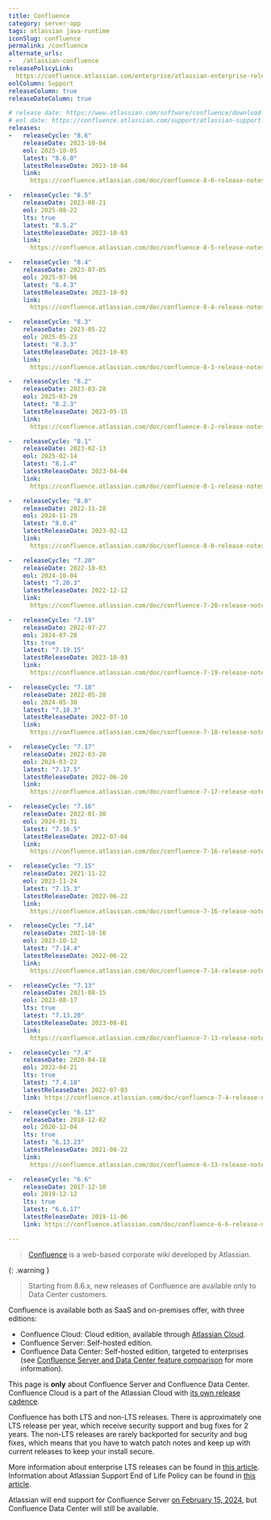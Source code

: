 ```yaml
---
title: Confluence
category: server-app
tags: atlassian java-runtime
iconSlug: confluence
permalink: /confluence
alternate_urls:
-   /atlassian-confluence
releasePolicyLink: 
  https://confluence.atlassian.com/enterprise/atlassian-enterprise-releases-948227420.html#LongTermSupportreleases-Policyanddetails
eolColumn: Support
releaseColumn: true
releaseDateColumn: true

# release date: https://www.atlassian.com/software/confluence/download-archives
# eol date: https://confluence.atlassian.com/support/atlassian-support-end-of-life-policy-201851003.html
releases:
-   releaseCycle: "8.6"
    releaseDate: 2023-10-04
    eol: 2025-10-05
    latest: "8.6.0"
    latestReleaseDate: 2023-10-04
    link: 
      https://confluence.atlassian.com/doc/confluence-8-6-release-notes-1289421595.html

-   releaseCycle: "8.5"
    releaseDate: 2023-08-21
    eol: 2025-08-22
    lts: true
    latest: "8.5.2"
    latestReleaseDate: 2023-10-03
    link: 
      https://confluence.atlassian.com/doc/confluence-8-5-release-notes-1252010185.html

-   releaseCycle: "8.4"
    releaseDate: 2023-07-05
    eol: 2025-07-06
    latest: "8.4.3"
    latestReleaseDate: 2023-10-03
    link: 
      https://confluence.atlassian.com/doc/confluence-8-4-release-notes-1251411547.html

-   releaseCycle: "8.3"
    releaseDate: 2023-05-22
    eol: 2025-05-23
    latest: "8.3.3"
    latestReleaseDate: 2023-10-03
    link: 
      https://confluence.atlassian.com/doc/confluence-8-3-release-notes-1236928237.html

-   releaseCycle: "8.2"
    releaseDate: 2023-03-28
    eol: 2025-03-29
    latest: "8.2.3"
    latestReleaseDate: 2023-05-15
    link: 
      https://confluence.atlassian.com/doc/confluence-8-2-release-notes-1216971744.html

-   releaseCycle: "8.1"
    releaseDate: 2023-02-13
    eol: 2025-02-14
    latest: "8.1.4"
    latestReleaseDate: 2023-04-04
    link: 
      https://confluence.atlassian.com/doc/confluence-8-1-release-notes-1206791873.html

-   releaseCycle: "8.0"
    releaseDate: 2022-11-28
    eol: 2024-11-29
    latest: "8.0.4"
    latestReleaseDate: 2023-02-12
    link: 
      https://confluence.atlassian.com/doc/confluence-8-0-release-notes-1127254402.html

-   releaseCycle: "7.20"
    releaseDate: 2022-10-03
    eol: 2024-10-04
    latest: "7.20.3"
    latestReleaseDate: 2022-12-12
    link: 
      https://confluence.atlassian.com/doc/confluence-7-20-release-notes-1142251039.html

-   releaseCycle: "7.19"
    releaseDate: 2022-07-27
    eol: 2024-07-28
    lts: true
    latest: "7.19.15"
    latestReleaseDate: 2023-10-03
    link: 
      https://confluence.atlassian.com/doc/confluence-7-19-release-notes-1141976784.html

-   releaseCycle: "7.18"
    releaseDate: 2022-05-28
    eol: 2024-05-30
    latest: "7.18.3"
    latestReleaseDate: 2022-07-10
    link: 
      https://confluence.atlassian.com/doc/confluence-7-18-release-notes-1115677302.html

-   releaseCycle: "7.17"
    releaseDate: 2022-03-20
    eol: 2024-03-22
    latest: "7.17.5"
    latestReleaseDate: 2022-06-20
    link: 
      https://confluence.atlassian.com/doc/confluence-7-17-release-notes-1108683391.html

-   releaseCycle: "7.16"
    releaseDate: 2022-01-30
    eol: 2024-01-31
    latest: "7.16.5"
    latestReleaseDate: 2022-07-04
    link: 
      https://confluence.atlassian.com/doc/confluence-7-16-release-notes-1087527591.html

-   releaseCycle: "7.15"
    releaseDate: 2021-11-22
    eol: 2023-11-24
    latest: "7.15.3"
    latestReleaseDate: 2022-06-22
    link: 
      https://confluence.atlassian.com/doc/confluence-7-16-release-notes-1087527591.html

-   releaseCycle: "7.14"
    releaseDate: 2021-10-10
    eol: 2023-10-12
    latest: "7.14.4"
    latestReleaseDate: 2022-06-22
    link: 
      https://confluence.atlassian.com/doc/confluence-7-14-release-notes-1063176411.html

-   releaseCycle: "7.13"
    releaseDate: 2021-08-15
    eol: 2023-08-17
    lts: true
    latest: "7.13.20"
    latestReleaseDate: 2023-08-01
    link: 
      https://confluence.atlassian.com/doc/confluence-7-13-release-notes-1044114085.html

-   releaseCycle: "7.4"
    releaseDate: 2020-04-18
    eol: 2022-04-21
    lts: true
    latest: "7.4.18"
    latestReleaseDate: 2022-07-03
    link: https://confluence.atlassian.com/doc/confluence-7-4-release-notes-994312218.html

-   releaseCycle: "6.13"
    releaseDate: 2018-12-02
    eol: 2020-12-04
    lts: true
    latest: "6.13.23"
    latestReleaseDate: 2021-08-22
    link: 
      https://confluence.atlassian.com/doc/confluence-6-13-release-notes-959288785.html

-   releaseCycle: "6.6"
    releaseDate: 2017-12-10
    eol: 2019-12-12
    lts: true
    latest: "6.6.17"
    latestReleaseDate: 2019-11-06
    link: https://confluence.atlassian.com/doc/confluence-6-6-release-notes-940116151.html

---
```


> [Confluence](https://www.atlassian.com/software/confluence) is a web-based corporate wiki
> developed by Atlassian.

{: .warning }
> Starting from 8.6.x, new releases of Confluence are available only to Data Center customers.

Confluence is available both as SaaS and on-premises offer, with three editions:

- Confluence Cloud: Cloud edition, available through [Atlassian Cloud](https://www.atlassian.com/licensing/cloud).
- Confluence Server: Self-hosted edition.
- Confluence Data Center: Self-hosted edition, targeted to enterprises (see [Confluence Server and Data
  Center feature comparison](https://confluence.atlassian.com/conf85/confluence-server-and-data-center-feature-comparison-1283361452.html)
  for more information).

This page is **only** about Confluence Server and Confluence Data Center. Confluence Cloud is a part
of the Atlassian Cloud with [its own release cadence](https://confluence.atlassian.com/cloud/blog).

Confluence has both LTS and non-LTS releases. There is approximately one LTS release per year,
which receive security support and bug fixes for 2 years. The non-LTS releases are rarely backported
for security and bug fixes, which means that you have to watch patch notes and keep up with current
releases to keep your install secure.

More information about enterprise LTS releases can be found in 
[this article](https://www.atlassian.com/blog/enterprise/introducing-enterprise-releases).
Information about Atlassian Support End of Life Policy can be found in
[this article](https://confluence.atlassian.com/support/atlassian-support-end-of-life-policy-201851003.html).

Atlassian will end support for Confluence Server
[on February 15, 2024](https://www.atlassian.com/migration/assess/journey-to-cloud),
but Confluence Data Center will still be available.
